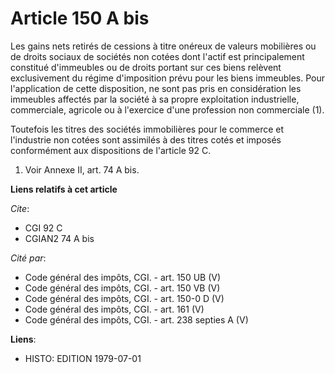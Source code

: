 # Article 150 A bis

Les gains nets retirés de cessions à titre onéreux de valeurs mobilières ou de droits sociaux de sociétés non cotées dont
l'actif est principalement constitué d'immeubles ou de droits portant sur ces biens relèvent exclusivement du régime
d'imposition prévu pour les biens immeubles. Pour l'application de cette disposition, ne sont pas pris en considération les
immeubles affectés par la société à sa propre exploitation industrielle, commerciale, agricole ou à l'exercice d'une
profession non commerciale (1).

Toutefois les titres des sociétés immobilières pour le commerce et l'industrie non cotées sont assimilés à des titres cotés
et imposés conformément aux dispositions de l'article 92 C.

1)  Voir Annexe II, art. 74 A bis.

**Liens relatifs à cet article**

_Cite_:

  - CGI 92 C
  - CGIAN2 74 A bis

_Cité par_:

  - Code général des impôts, CGI. - art. 150 UB (V)
  - Code général des impôts, CGI. - art. 150 VB (V)
  - Code général des impôts, CGI. - art. 150-0 D (V)
  - Code général des impôts, CGI. - art. 161 (V)
  - Code général des impôts, CGI. - art. 238 septies A (V)

**Liens**:

  - HISTO: EDITION 1979-07-01
